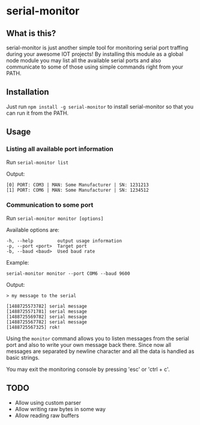 # serial-monitor

## What is this?

serial-monitor is just another simple tool for monitoring serial port traffing
during your awesome IOT projects! By installing this module as a global node
module you may list all the available serial ports and also communicate to
some of those using simple commands right from your PATH.

## Installation

Just run `npm install -g serial-monitor` to install serial-monitor so that you
can run it from the PATH.

## Usage

### Listing all available port information

Run `serial-monitor list`

Output:

```
[0] PORT: COM3 | MAN: Some Manufacturer | SN: 1231213
[1] PORT: COM6 | MAN: Some Manufacturer | SN: 1234512
```

### Communication to some port

Run `serial-monitor monitor [options]`

Available options are: 

    -h, --help         output usage information
    -p, --port <port>  Target port
    -b, --baud <baud>  Used baud rate
    
    
Example:

`serial-monitor monitor --port COM6 --baud 9600`

Output:

```
> my message to the serial

[1488725573782] serial message
[1488725571781] serial message
[1488725569782] serial message
[1488725567782] serial message
[1488725567325] rok!
```

Using the `monitor` command allows you to listen messages from the serial port
and also to write your own message back there. Since now all messages are separated
by newline character and all the data is handled as basic strings.

You may exit the monitoring console by pressing 'esc' or 'ctrl + c'.

## TODO
* Allow using custom parser
* Allow writing raw bytes in some way
* Allow reading raw buffers
